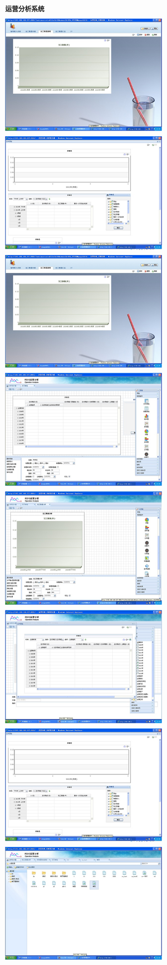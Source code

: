 
## 运营分析系统

![](imgs/opa1.jpg)

![](imgs/opa2.jpg)

![](imgs/opa3.jpg)

![](imgs/opa4.jpg)

![](imgs/opa5.jpg)

![](imgs/opa6.jpg)

![](imgs/opa7.jpg)

![](imgs/opa8.jpg)
